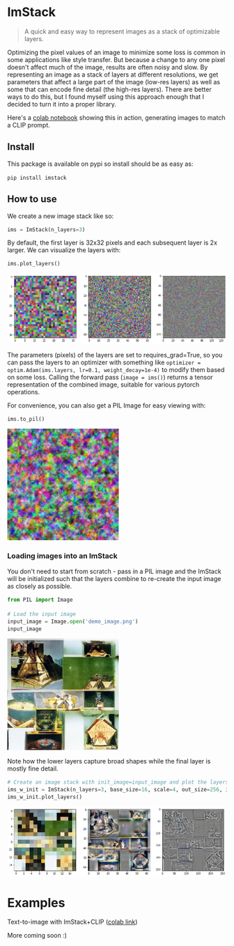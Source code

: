 # ImStack
> A quick and easy way to represent images as a stack of optimizable layers.


Optimizing the pixel values of an image to minimize some loss is common in some applications like style transfer. But because a change to any one pixel doesn't affect much of the image, results are often noisy and slow. By representing an image as a stack of layers at different resolutions, we get parameters that affect a large part of the image (low-res layers) as well as some that can encode fine detail (the high-res layers). There are better ways to do this, but I found myself using this approach enough that I decided to turn it into a proper library. 

Here's a [colab notebook](https://colab.research.google.com/drive/10gSIlqRGom18kl8NZSytyWYciej8H46N?usp=sharing) showing this in action, generating images to match a CLIP prompt.

## Install

This package is available on pypi so install should be as easy as:

`pip install imstack`

## How to use

We create a new image stack like so:

```python
ims = ImStack(n_layers=3)
```

By default, the first layer is 32x32 pixels and each subsequent layer is 2x larger. We can visualize the layers with:

```python
ims.plot_layers()
```


    
![png](docs/images/output_7_0.png)
    


The parameters (pixels) of the layers are set to requires_grad=True, so you can pass the layers to an optimizer with something like `optimizer = optim.Adam(ims.layers, lr=0.1, weight_decay=1e-4)` to modify them based on some loss. Calling the forward pass (`image = ims()`) returns a tensor representation of the combined image, suitable for various pytorch operations. 

For convenience, you can also get a PIL Image for easy viewing with:

```python
ims.to_pil()
```




    
![png](docs/images/output_9_0.png)
    



### Loading images into an ImStack

You don't need to start from scratch - pass in a PIL image and the ImStack will be initialized such that the layers combine to re-create the input image as closely as possible.

```python
from PIL import Image

# Load the input image
input_image = Image.open('demo_image.png')
input_image
```




    
![png](docs/images/output_12_0.png)
    



Note how the lower layers capture broad shapes while the final layer is mostly fine detail.

```python
# Create an image stack with init_image=input_image and plot the layers
ims_w_init = ImStack(n_layers=3, base_size=16, scale=4, out_size=256, init_image=input_image)
ims_w_init.plot_layers()
```


    
![png](docs/images/output_14_0.png)
    


# Examples

Text-to-image with ImStack+CLIP ([colab link](https://colab.research.google.com/drive/10gSIlqRGom18kl8NZSytyWYciej8H46N?usp=sharing))

More coming soon :)
